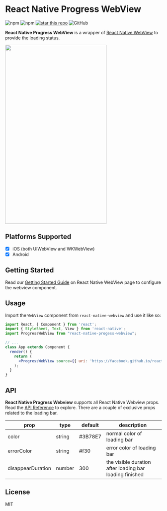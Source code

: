 # React Native Progress WebView

![npm](https://img.shields.io/npm/dy/react-native-progress-webview.svg) ![npm](https://img.shields.io/npm/v/react-native-progress-webview.svg) [![star this repo](http://githubbadges.com/star.svg?user=wangdicoder&repo=react-native-progress-webview&style=flat)](https://github.com/wangdicoder/react-native-progress-webview) ![GitHub](https://img.shields.io/github/license/wangdicoder/react-native-progress-webview.svg)

**React Native Progress WebView** is a wrapper of [React Native WebView](https://github.com/react-native-community/react-native-webview) to provide the loading status.

<img src="https://raw.githubusercontent.com/wangdicoder/react-native-progress-webview/master/screenshot.gif" width="326" height="576" />

## Platforms Supported

- [x] iOS (both UIWebView and WKWebView)
- [x] Android

## Getting Started

Read our [Getting Started Guide](https://github.com/react-native-community/react-native-webview) on React Native WebView page to configure the webview component.

## Usage

Import the `WebView` component from `react-native-webview` and use it like so:

```jsx
import React, { Component } from 'react';
import { StyleSheet, Text, View } from 'react-native';
import ProgressWebView from "react-native-progess-webview";

// ...
class App extends Component {
  render() {
    return (
      <ProgressWebView source={{ uri: 'https://facebook.github.io/react-native/' }} />
    );
  }
}
```

## API

**React Native Progress Webview** supports all React Native Webview props. Read the [API Reference](https://github.com/react-native-community/react-native-webview/blob/master/docs/Reference.md) to explore. There are a couple of exclusive props related to the loading bar.

| prop              | type   | default | description                                             |
| ----------------- | ------ | ------- | ------------------------------------------------------- |
| color             | string | #3B78E7 | normal color of loading bar                             |
| errorColor        | string | #f30    | error color of loading bar                              |
| disappearDuration | number | 300     | the visible duration after loading bar loading finished |

## License

MIT
